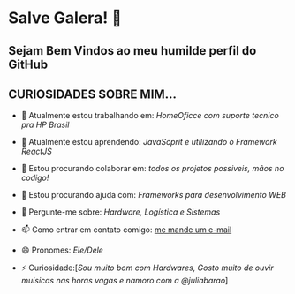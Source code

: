 # Salve Galera!  👋
## Sejam Bem Vindos ao meu humilde perfil do GitHub

## CURIOSIDADES SOBRE MIM...

- 🔭 Atualmente estou trabalhando em: *HomeOficce com suporte tecnico pra HP Brasil*

- 🌱 Atualmente estou aprendendo: *JavaScprit e utilizando o Framework ReactJS*

- 👯 Estou procurando colaborar em: *todos os projetos possiveis, mâos no codigo!*

- 🤔 Estou procurando ajuda com: *Frameworks para desenvolvimento WEB*

- 💬 Pergunte-me sobre: *Hardware, Logística  e Sistemas*

- 📫 Como entrar em contato comigo: [me mande um e-mail](gabrieltijon@gmail.com)

- 😄 Pronomes: *Ele/Dele*

- ⚡ Curiosidade:[*Sou muito bom com Hardwares, Gosto muito de ouvir muisicas nas horas vagas e namoro com a @juliabarao*]